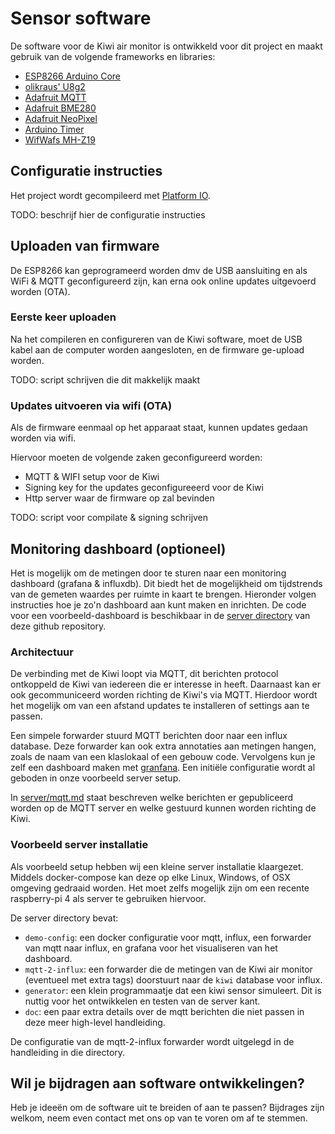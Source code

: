 # Sensor software
De software voor de Kiwi air monitor is ontwikkeld voor dit project en maakt gebruik van de volgende frameworks en libraries:

- [ESP8266 Arduino Core](https://github.com/esp8266/Arduino) 
- [olikraus' U8g2](https://github.com/olikraus/U8g2)
- [Adafruit MQTT](https://github.com/adafruit/Adafruit_MQTT_Library)
- [Adafruit BME280](https://github.com/adafruit/Adafruit_BME280_Library)
- [Adafruit NeoPixel](https://github.com/adafruit/Adafruit_NeoPixel)
- [Arduino Timer](https://github.com/contrem/arduino-timer)
- [WifWafs MH-Z19](https://github.com/WifWaf/MH-Z19)

## Configuratie instructies

Het project wordt gecompileerd met [Platform IO](https://platformio.org/). 

TODO: beschrijf hier de configuratie instructies

## Uploaden van firmware
De ESP8266 kan geprogrameerd worden dmv de USB aansluiting en als WiFi & MQTT geconfigureerd zijn, kan erna ook online updates uitgevoerd worden (OTA). 

### Eerste keer uploaden

Na het compileren en configureren van de Kiwi software, moet de USB kabel aan de computer worden aangesloten, en de firmware ge-upload worden.

TODO: script schrijven die dit makkelijk maakt

### Updates uitvoeren via wifi (OTA)
Als de firmware eenmaal op het apparaat staat, kunnen updates gedaan worden via wifi. 

Hiervoor moeten de volgende zaken geconfigureerd worden:

- MQTT & WIFI setup voor de Kiwi
- Signing key for the updates geconfigureeerd voor de Kiwi
- Http server waar de firmware op zal bevinden

TODO: script voor compilate & signing schrijven


## Monitoring dashboard (optioneel)
Het is mogelijk om de metingen door te sturen naar een monitoring dashboard (grafana & influxdb).
Dit biedt het de mogelijkheid om tijdstrends van de gemeten waardes per ruimte in kaart te brengen.
Hieronder volgen instructies hoe je zo'n dashboard aan kunt maken en inrichten. 
De code voor een voorbeeld-dashboard is beschikbaar in de [server directory](../../server/) van deze github repository.

### Architectuur
De verbinding met de Kiwi loopt via MQTT, dit berichten protocol ontkoppeld de Kiwi van iedereen die er interesse in heeft.
Daarnaast kan er ook gecommuniceerd worden richting de Kiwi's via MQTT.
Hierdoor wordt het mogelijk om van een afstand updates te installeren of settings aan te passen.

Een simpele forwarder stuurd MQTT berichten door naar een influx database. Deze forwarder kan ook extra annotaties aan metingen hangen, zoals de naam van een klaslokaal of een gebouw code.
Vervolgens kun je zelf een dashboard maken met [granfana](https://grafana.com/). Een initiële configuratie wordt al geboden in onze voorbeeld server setup.

In [server/mqtt.md](../../server/mqtt.md) staat beschreven welke berichten er gepubliceerd worden op de MQTT server en welke gestuurd kunnen worden richting de Kiwi.

### Voorbeeld server installatie

Als voorbeeld setup hebben wij een kleine server installatie klaargezet. Middels docker-compose kan deze op elke Linux, Windows, of OSX omgeving gedraaid worden. Het moet zelfs mogelijk zijn om een recente raspberry-pi 4 als server te gebruiken hiervoor.

De server directory bevat:
- `demo-config`: een docker configuratie voor mqtt, influx, een forwarder van mqtt naar influx, en grafana voor het visualiseren van het dashboard. 
- `mqtt-2-influx`: een forwarder die de metingen van de Kiwi air monitor (eventueel met extra tags) doorstuurt naar de `kiwi` database voor influx.
- `generator`: een klein programmaatje dat een kiwi sensor simuleert. Dit is nuttig voor het ontwikkelen en testen van de server kant.
- `doc`: een paar extra details over de mqtt berichten die niet passen in deze meer high-level handleiding.

De configuratie van de mqtt-2-influx forwarder wordt uitgelegd in de handleiding in die directory.


## Wil je bijdragen aan software ontwikkelingen?
Heb je ideeën om de software uit te breiden of aan te passen? Bijdrages zijn welkom, neem even contact met ons op van te voren om af te stemmen.